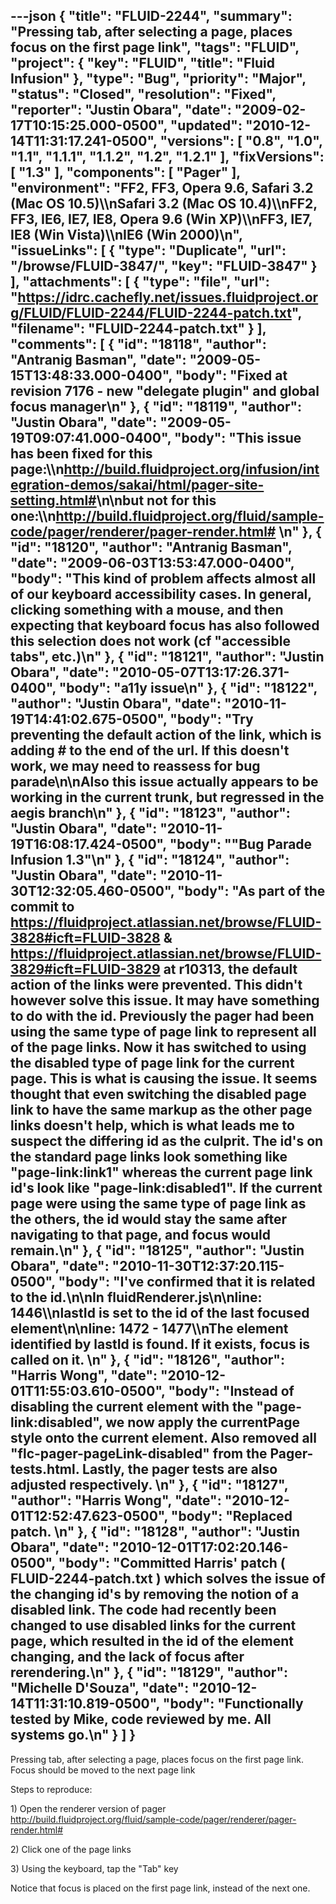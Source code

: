 ---json
{
  "title": "FLUID-2244",
  "summary": "Pressing tab, after selecting a page, places focus on the first page link",
  "tags": "FLUID",
  "project": {
    "key": "FLUID",
    "title": "Fluid Infusion"
  },
  "type": "Bug",
  "priority": "Major",
  "status": "Closed",
  "resolution": "Fixed",
  "reporter": "Justin Obara",
  "date": "2009-02-17T10:15:25.000-0500",
  "updated": "2010-12-14T11:31:17.241-0500",
  "versions": [
    "0.8",
    "1.0",
    "1.1",
    "1.1.1",
    "1.1.2",
    "1.2",
    "1.2.1"
  ],
  "fixVersions": [
    "1.3"
  ],
  "components": [
    "Pager"
  ],
  "environment": "FF2, FF3, Opera 9.6, Safari 3.2 (Mac OS 10.5)\\\nSafari 3.2 (Mac OS 10.4)\\\nFF2, FF3, IE6, IE7, IE8, Opera 9.6 (Win XP)\\\nFF3, IE7, IE8 (Win Vista)\\\nIE6 (Win 2000)\n",
  "issueLinks": [
    {
      "type": "Duplicate",
      "url": "/browse/FLUID-3847/",
      "key": "FLUID-3847"
    }
  ],
  "attachments": [
    {
      "type": "file",
      "url": "https://idrc.cachefly.net/issues.fluidproject.org/FLUID/FLUID-2244/FLUID-2244-patch.txt",
      "filename": "FLUID-2244-patch.txt"
    }
  ],
  "comments": [
    {
      "id": "18118",
      "author": "Antranig Basman",
      "date": "2009-05-15T13:48:33.000-0400",
      "body": "Fixed at revision 7176 - new \"delegate plugin\" and global focus manager\n"
    },
    {
      "id": "18119",
      "author": "Justin Obara",
      "date": "2009-05-19T09:07:41.000-0400",
      "body": "This issue has been fixed for this page:\\\n<http://build.fluidproject.org/infusion/integration-demos/sakai/html/pager-site-setting.html#>\n\nbut not for this one:\\\n<http://build.fluidproject.org/fluid/sample-code/pager/renderer/pager-render.html#>&#x20;\n"
    },
    {
      "id": "18120",
      "author": "Antranig Basman",
      "date": "2009-06-03T13:53:47.000-0400",
      "body": "This kind of problem affects almost all of our keyboard accessibility cases. In general, clicking something with a mouse, and then expecting that keyboard focus has also followed this selection does not work (cf \"accessible tabs\", etc.)\n"
    },
    {
      "id": "18121",
      "author": "Justin Obara",
      "date": "2010-05-07T13:17:26.371-0400",
      "body": "a11y issue\n"
    },
    {
      "id": "18122",
      "author": "Justin Obara",
      "date": "2010-11-19T14:41:02.675-0500",
      "body": "Try preventing the default action of the link, which is adding # to the end of the url. If this doesn't work, we may need to reassess for bug parade\n\nAlso this issue actually appears to be working in the current trunk, but regressed in the aegis branch\n"
    },
    {
      "id": "18123",
      "author": "Justin Obara",
      "date": "2010-11-19T16:08:17.424-0500",
      "body": "\"Bug Parade Infusion 1.3\"\n"
    },
    {
      "id": "18124",
      "author": "Justin Obara",
      "date": "2010-11-30T12:32:05.460-0500",
      "body": "As part of the commit to <https://fluidproject.atlassian.net/browse/FLUID-3828#icft=FLUID-3828> & <https://fluidproject.atlassian.net/browse/FLUID-3829#icft=FLUID-3829> at r10313, the default action of the links were prevented. This didn't however solve this issue. It may have something to do with the id. Previously the pager had been using the same type of page link to represent all of the page links. Now it has switched to using the disabled type of page link for the current page. This is what is causing the issue. It seems thought that even switching the disabled page link to have the same markup as the other page links doesn't help, which is what leads me to suspect the differing id as the culprit. The id's on the standard page links look something like \"page-link:link1\" whereas the current page link id's look like \"page-link:disabled1\". If the current page were using the same type of page link as the others, the id would stay the same after navigating to that page, and focus would remain.\n"
    },
    {
      "id": "18125",
      "author": "Justin Obara",
      "date": "2010-11-30T12:37:20.115-0500",
      "body": "I've confirmed that it is related to the id.\n\nIn fluidRenderer.js\n\nline: 1446\\\nlastId is set to the id of the last focused element\n\nline: 1472 - 1477\\\nThe element identified by lastId is found. If it exists, focus is called on it.&#x20;\n"
    },
    {
      "id": "18126",
      "author": "Harris Wong",
      "date": "2010-12-01T11:55:03.610-0500",
      "body": "Instead of disabling the current element with the \"page-link:disabled\", we now apply the currentPage style onto the current element.  Also removed all \"flc-pager-pageLink-disabled\" from the Pager-tests.html.  Lastly, the pager tests are also adjusted respectively. &#x20;\n"
    },
    {
      "id": "18127",
      "author": "Harris Wong",
      "date": "2010-12-01T12:52:47.623-0500",
      "body": "Replaced patch. &#x20;\n"
    },
    {
      "id": "18128",
      "author": "Justin Obara",
      "date": "2010-12-01T17:02:20.146-0500",
      "body": "Committed Harris' patch ( FLUID-2244-patch.txt ) which solves the issue of the changing id's by removing the notion of a disabled link. The code had recently been changed to use disabled links for the current page, which resulted in the id of the element changing, and the lack of focus after rerendering.\n"
    },
    {
      "id": "18129",
      "author": "Michelle D'Souza",
      "date": "2010-12-14T11:31:10.819-0500",
      "body": "Functionally tested by Mike, code reviewed by me. All systems go.\n"
    }
  ]
}
---
Pressing tab, after selecting a page, places focus on the first page link. Focus should be moved to the next page link

Steps to reproduce:

1\) Open the renderer version of pager\
<http://build.fluidproject.org/fluid/sample-code/pager/renderer/pager-render.html#>

2\) Click one of the page links

3\) Using the keyboard, tap the "Tab" key

Notice that focus is placed on the first page link, instead of the next one.&#x20;

        